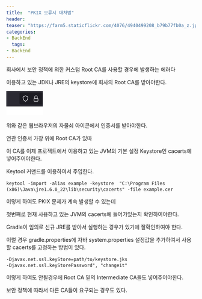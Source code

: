 ```yaml
---
title:  "PKIX 오류시 대처법"
header:
teaser: "https://farm5.staticflickr.com/4076/4940499208_b79b77fb0a_z.jpg"
categories:
- BackEnd
  tags:
- BackEnd
---
```


회사에서 보안 정책에 의한 커스텀 Root CA를 사용할 경우에 발생하는 에러다

이용하고 있는 JDK나 JRE의 keystore에 회사의 Root CA를 받아야한다.

![img.png](img.png)

위와 같은 웹브라우저의 자물쇠 아이콘에서 인증서를 받아야한다.

연관 인증서 가장 위에 Root CA가 있따

이 CA를 이제 프로젝트에서 이용하고 있는 JVM의 기본 설정 Keystore인 cacerts에 넣어주어야한다.

Keytool 커맨드를 이용하여서 주입한다.

```
keytool -import -alias example -keystore  "C:\Program Files (x86)\Java\jre1.6.0_22\lib\security\cacerts" -file example.cer
```

이렇게 하여도 PKIX 문제가 계속 발생할 수 있는데

첫번째로 현재 사용하고 있는 JVM의 cacerts에 들어가있는지 확인하여야한다.

Gradle이 임의로 신규 JRE를 받아서 실행하는 경우가 있기에 잘확인하여야 한다.

이럴 경우 gradle.properties에 자바 system.properties 설정값을 추가하여서 사용할 cacerts를 고정하는 방법이 있다.

```
-Djavax.net.ssl.keyStore=path/to/keystore.jks
-Djavax.net.ssl.keyStorePassword", "changeit"
```

이렇게 하여도 안될경우에 Root CA 밑의 Intermediate CA들도 넣어주어야한다.

보안 정책에 따라서 다른 CA들이 요구되는 경우도 있다.